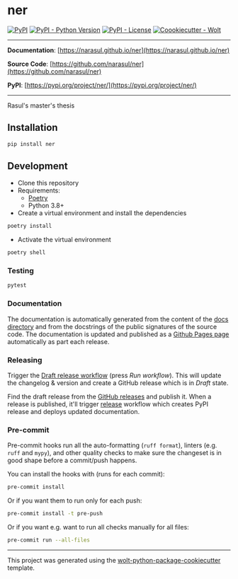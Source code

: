 # ner

[![PyPI](https://img.shields.io/pypi/v/ner?style=flat-square)](https://pypi.python.org/pypi/ner/)
[![PyPI - Python Version](https://img.shields.io/pypi/pyversions/ner?style=flat-square)](https://pypi.python.org/pypi/ner/)
[![PyPI - License](https://img.shields.io/pypi/l/ner?style=flat-square)](https://pypi.python.org/pypi/ner/)
[![Coookiecutter - Wolt](https://img.shields.io/badge/cookiecutter-Wolt-00c2e8?style=flat-square&logo=cookiecutter&logoColor=D4AA00&link=https://github.com/woltapp/wolt-python-package-cookiecutter)](https://github.com/woltapp/wolt-python-package-cookiecutter)


---

**Documentation**: [https://narasul.github.io/ner](https://narasul.github.io/ner)

**Source Code**: [https://github.com/narasul/ner](https://github.com/narasul/ner)

**PyPI**: [https://pypi.org/project/ner/](https://pypi.org/project/ner/)

---

Rasul's master's thesis

## Installation

```sh
pip install ner
```

## Development

* Clone this repository
* Requirements:
  * [Poetry](https://python-poetry.org/)
  * Python 3.8+
* Create a virtual environment and install the dependencies

```sh
poetry install
```

* Activate the virtual environment

```sh
poetry shell
```

### Testing

```sh
pytest
```

### Documentation

The documentation is automatically generated from the content of the [docs directory](https://github.com/narasul/ner/tree/master/docs) and from the docstrings
 of the public signatures of the source code. The documentation is updated and published as a [Github Pages page](https://pages.github.com/) automatically as part each release.

### Releasing

Trigger the [Draft release workflow](https://github.com/narasul/ner/actions/workflows/draft_release.yml)
(press _Run workflow_). This will update the changelog & version and create a GitHub release which is in _Draft_ state.

Find the draft release from the
[GitHub releases](https://github.com/narasul/ner/releases) and publish it. When
 a release is published, it'll trigger [release](https://github.com/narasul/ner/blob/master/.github/workflows/release.yml) workflow which creates PyPI
 release and deploys updated documentation.

### Pre-commit

Pre-commit hooks run all the auto-formatting (`ruff format`), linters (e.g. `ruff` and `mypy`), and other quality
 checks to make sure the changeset is in good shape before a commit/push happens.

You can install the hooks with (runs for each commit):

```sh
pre-commit install
```

Or if you want them to run only for each push:

```sh
pre-commit install -t pre-push
```

Or if you want e.g. want to run all checks manually for all files:

```sh
pre-commit run --all-files
```

---

This project was generated using the [wolt-python-package-cookiecutter](https://github.com/woltapp/wolt-python-package-cookiecutter) template.
